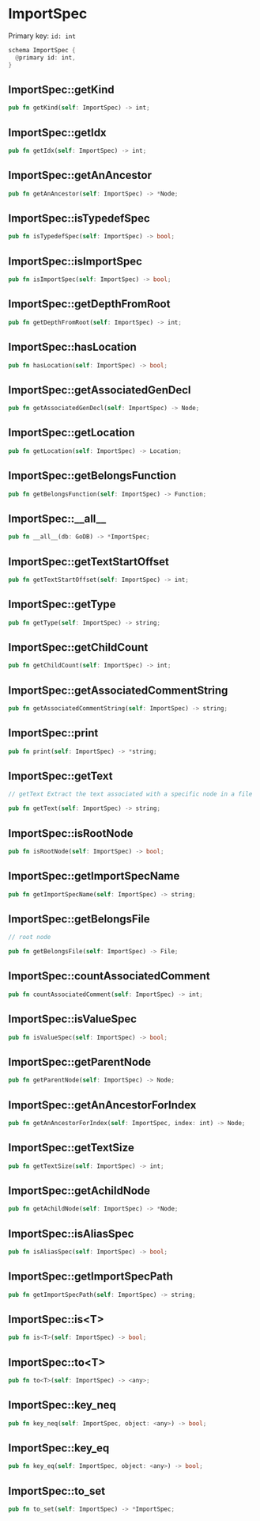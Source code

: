# ImportSpec

Primary key: `id: int`

```rust
schema ImportSpec {
  @primary id: int,
}
```
## ImportSpec::getKind

```rust
pub fn getKind(self: ImportSpec) -> int;
```
## ImportSpec::getIdx

```rust
pub fn getIdx(self: ImportSpec) -> int;
```
## ImportSpec::getAnAncestor

```rust
pub fn getAnAncestor(self: ImportSpec) -> *Node;
```
## ImportSpec::isTypedefSpec

```rust
pub fn isTypedefSpec(self: ImportSpec) -> bool;
```
## ImportSpec::isImportSpec

```rust
pub fn isImportSpec(self: ImportSpec) -> bool;
```
## ImportSpec::getDepthFromRoot

```rust
pub fn getDepthFromRoot(self: ImportSpec) -> int;
```
## ImportSpec::hasLocation

```rust
pub fn hasLocation(self: ImportSpec) -> bool;
```
## ImportSpec::getAssociatedGenDecl

```rust
pub fn getAssociatedGenDecl(self: ImportSpec) -> Node;
```
## ImportSpec::getLocation

```rust
pub fn getLocation(self: ImportSpec) -> Location;
```
## ImportSpec::getBelongsFunction

```rust
pub fn getBelongsFunction(self: ImportSpec) -> Function;
```
## ImportSpec::\_\_all\_\_

```rust
pub fn __all__(db: GoDB) -> *ImportSpec;
```
## ImportSpec::getTextStartOffset

```rust
pub fn getTextStartOffset(self: ImportSpec) -> int;
```
## ImportSpec::getType

```rust
pub fn getType(self: ImportSpec) -> string;
```
## ImportSpec::getChildCount

```rust
pub fn getChildCount(self: ImportSpec) -> int;
```
## ImportSpec::getAssociatedCommentString

```rust
pub fn getAssociatedCommentString(self: ImportSpec) -> string;
```
## ImportSpec::print

```rust
pub fn print(self: ImportSpec) -> *string;
```
## ImportSpec::getText

```rust
// getText Extract the text associated with a specific node in a file
```
```rust
pub fn getText(self: ImportSpec) -> string;
```
## ImportSpec::isRootNode

```rust
pub fn isRootNode(self: ImportSpec) -> bool;
```
## ImportSpec::getImportSpecName

```rust
pub fn getImportSpecName(self: ImportSpec) -> string;
```
## ImportSpec::getBelongsFile

```rust
// root node
```
```rust
pub fn getBelongsFile(self: ImportSpec) -> File;
```
## ImportSpec::countAssociatedComment

```rust
pub fn countAssociatedComment(self: ImportSpec) -> int;
```
## ImportSpec::isValueSpec

```rust
pub fn isValueSpec(self: ImportSpec) -> bool;
```
## ImportSpec::getParentNode

```rust
pub fn getParentNode(self: ImportSpec) -> Node;
```
## ImportSpec::getAnAncestorForIndex

```rust
pub fn getAnAncestorForIndex(self: ImportSpec, index: int) -> Node;
```
## ImportSpec::getTextSize

```rust
pub fn getTextSize(self: ImportSpec) -> int;
```
## ImportSpec::getAchildNode

```rust
pub fn getAchildNode(self: ImportSpec) -> *Node;
```
## ImportSpec::isAliasSpec

```rust
pub fn isAliasSpec(self: ImportSpec) -> bool;
```
## ImportSpec::getImportSpecPath

```rust
pub fn getImportSpecPath(self: ImportSpec) -> string;
```
## ImportSpec::is\<T\>

```rust
pub fn is<T>(self: ImportSpec) -> bool;
```
## ImportSpec::to\<T\>

```rust
pub fn to<T>(self: ImportSpec) -> <any>;
```
## ImportSpec::key\_neq

```rust
pub fn key_neq(self: ImportSpec, object: <any>) -> bool;
```
## ImportSpec::key\_eq

```rust
pub fn key_eq(self: ImportSpec, object: <any>) -> bool;
```
## ImportSpec::to\_set

```rust
pub fn to_set(self: ImportSpec) -> *ImportSpec;
```
